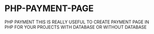 # PHP-PAYMENT-PAGE
PHP PAYMENT 
THIS IS REALLY USEFUL TO CREATE PAYMENT PAGE IN PHP FOR YOUR PROJECTS WITH DATABASE OR WITHOUT DATABASE
